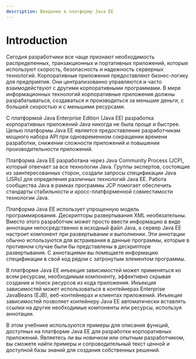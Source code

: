 ```yaml
---
description: Введение в платформу Java EE
---
```


# Introduction

Сегодня разработчики все чаще признают необходимость распределенных, транзакционных и портативных приложений, которые используют скорость, безопасность и надежность серверных технологий. Корпоративные приложения предоставляют бизнес-логику для предприятия. Они централизованно управляются и часто взаимодействуют с другими корпоративными программами. В мире информационных технологий корпоративные приложения должны разрабатываться, создаваться и производиться за меньшие деньги, с большей скоростью и с меньшими ресурсами.

С платформой Java Enterprise Edition \(Java EE\) разработка корпоративных приложений Java никогда не была проще и быстрее. Целью платформы Java EE является предоставление разработчикам мощного набора API при одновременном сокращении времени разработки, снижении сложности приложений и повышении производительности приложений.

Платформа Java EE разработана через Java Community Process \(JCP\), который отвечает за все технологии Java. Группы экспертов, состоящие из заинтересованных сторон, создали запросы спецификации Java \(JSRs\) для определения различных технологий Java EE. Работа сообщества Java в рамках программы JCP помогает обеспечить стандарты стабильности и кросс-платформенной совместимости технологии Java.

Платформа Java EE использует упрощенную модель программирования. Дескрипторы развертывания XML необязательны. Вместо этого разработчик может просто ввести информацию в виде аннотации непосредственно в исходный файл Java, а сервер Java EE настроит компонент при развертывании и выполнении. Эти аннотации обычно используются для встраивания в данные программы, которые в противном случае были бы представлены в дескрипторе развертывания. С аннотациями вы помещаете информацию спецификации в свой код рядом с затронутым элементом программы.

В платформе Java EE инъекция зависимостей может применяться ко всем ресурсам, необходимым компоненту, эффективно скрывая создание и поиск ресурсов из кода приложения. Инъекция зависимостей может использоваться в контейнерах Enterprise JavaBeans \(EJB\), веб-контейнерах и клиентах приложений. Инъекция зависимостей позволяет контейнеру Java EE автоматически вставлять ссылки на другие необходимые компоненты или ресурсы, используя аннотации.

В этом учебнике используются примеры для описания функций, доступных на платформе Java EE для разработки корпоративных приложений. Являетесь ли вы новичком или опытным разработчиком, вы сможете найти примеры и сопроводительный текст ценной и доступной базы знаний для создания собственных решений.

